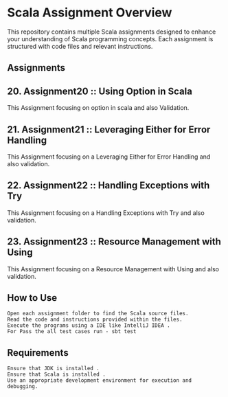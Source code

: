 # Scala Assignment Overview

This repository contains multiple Scala assignments designed to enhance your understanding of Scala programming concepts. Each assignment is structured with code files and relevant instructions.

## Assignments

## 20. Assignment20 :: Using Option in Scala
This Assignment focusing on option in scala and also Validation.

## 21. Assignment21 :: Leveraging Either for Error Handling
This Assignment focusing on a Leveraging Either for Error Handling and also validation.

## 22. Assignment22 :: Handling Exceptions with Try
This Assignment focusing on a Handling Exceptions with Try and also validation.

## 23. Assignment23 :: Resource Management with Using
This Assignment focusing on a Resource Management with Using and also validation.

## How to Use

    Open each assignment folder to find the Scala source files.
    Read the code and instructions provided within the files.
    Execute the programs using a IDE like IntelliJ IDEA .
    For Pass the all test cases run - sbt test

## Requirements

    Ensure that JDK is installed .
    Ensure that Scala is installed .
    Use an appropriate development environment for execution and debugging.

